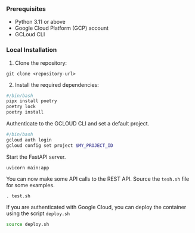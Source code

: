 ### Prerequisites
- Python 3.11 or above
- Google Cloud Platform (GCP) account
- GCLoud CLI

### Local Installation

1. Clone the repository:
```shell
git clone <repository-url>
```

2. Install the required dependencies:
```bash
#/bin/bash
pipx install poetry
poetry lock
poetry install
```

Authenticate to the GCLOUD CLI and set a default project.
```bash 
#/bin/bash
gcloud auth login
gcloud config set project $MY_PROJECT_ID
```

Start the FastAPI server.

```
uvicorn main:app
```

You can now make some API calls to the REST API. Source the `tesh.sh` file for some examples.

```
. test.sh
```
If you are authenticated with Google Cloud, you can deploy the container using the script `deploy.sh`

```bash
source deploy.sh
```
